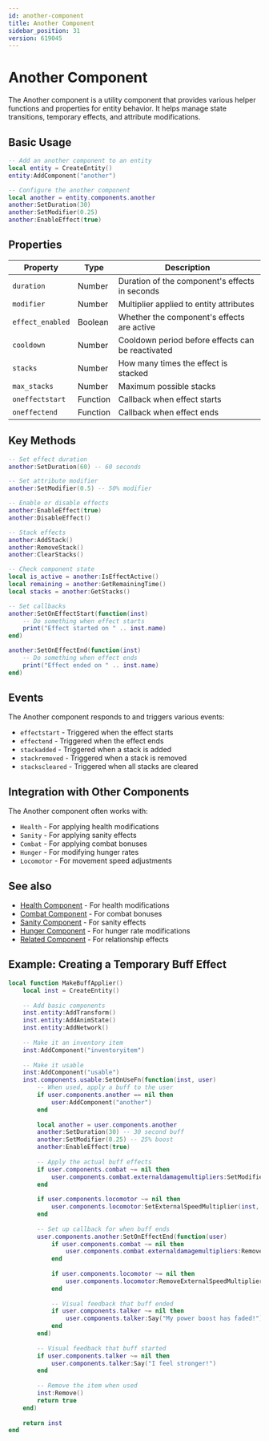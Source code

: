 ```yaml
---
id: another-component
title: Another Component
sidebar_position: 31
version: 619045
---
```


# Another Component

The Another component is a utility component that provides various helper functions and properties for entity behavior. It helps manage state transitions, temporary effects, and attribute modifications.

## Basic Usage

```lua title="basic_usage.lua"
-- Add an another component to an entity
local entity = CreateEntity()
entity:AddComponent("another")

-- Configure the another component
local another = entity.components.another
another:SetDuration(30)
another:SetModifier(0.25)
another:EnableEffect(true)
```

## Properties

| Property | Type | Description |
|----------|------|-------------|
| `duration` | Number | Duration of the component's effects in seconds |
| `modifier` | Number | Multiplier applied to entity attributes |
| `effect_enabled` | Boolean | Whether the component's effects are active |
| `cooldown` | Number | Cooldown period before effects can be reactivated |
| `stacks` | Number | How many times the effect is stacked |
| `max_stacks` | Number | Maximum possible stacks |
| `oneffectstart` | Function | Callback when effect starts |
| `oneffectend` | Function | Callback when effect ends |

## Key Methods

```lua title="key_methods.lua"
-- Set effect duration
another:SetDuration(60) -- 60 seconds

-- Set attribute modifier
another:SetModifier(0.5) -- 50% modifier

-- Enable or disable effects
another:EnableEffect(true)
another:DisableEffect()

-- Stack effects
another:AddStack()
another:RemoveStack()
another:ClearStacks()

-- Check component state
local is_active = another:IsEffectActive()
local remaining = another:GetRemainingTime()
local stacks = another:GetStacks()

-- Set callbacks
another:SetOnEffectStart(function(inst)
    -- Do something when effect starts
    print("Effect started on " .. inst.name)
end)

another:SetOnEffectEnd(function(inst)
    -- Do something when effect ends
    print("Effect ended on " .. inst.name)
end)
```

## Events

The Another component responds to and triggers various events:

- `effectstart` - Triggered when the effect starts
- `effectend` - Triggered when the effect ends
- `stackadded` - Triggered when a stack is added
- `stackremoved` - Triggered when a stack is removed
- `stackscleared` - Triggered when all stacks are cleared

## Integration with Other Components

The Another component often works with:

- `Health` - For applying health modifications
- `Sanity` - For applying sanity effects
- `Combat` - For applying combat bonuses
- `Hunger` - For modifying hunger rates
- `Locomotor` - For movement speed adjustments

## See also

- [Health Component](health.md) - For health modifications
- [Combat Component](combat.md) - For combat bonuses
- [Sanity Component](sanity.md) - For sanity effects
- [Hunger Component](hunger.md) - For hunger rate modifications
- [Related Component](related-component.md) - For relationship effects

## Example: Creating a Temporary Buff Effect

```lua title="buff_example.lua"
local function MakeBuffApplier()
    local inst = CreateEntity()
    
    -- Add basic components
    inst.entity:AddTransform()
    inst.entity:AddAnimState()
    inst.entity:AddNetwork()
    
    -- Make it an inventory item
    inst:AddComponent("inventoryitem")
    
    -- Make it usable
    inst:AddComponent("usable")
    inst.components.usable:SetOnUseFn(function(inst, user)
        -- When used, apply a buff to the user
        if user.components.another == nil then
            user:AddComponent("another")
        end
        
        local another = user.components.another
        another:SetDuration(30) -- 30 second buff
        another:SetModifier(0.25) -- 25% boost
        another:EnableEffect(true)
        
        -- Apply the actual buff effects
        if user.components.combat ~= nil then
            user.components.combat.externaldamagemultipliers:SetModifier(inst, 1.25)
        end
        
        if user.components.locomotor ~= nil then
            user.components.locomotor:SetExternalSpeedMultiplier(inst, "buff", 1.25)
        end
        
        -- Set up callback for when buff ends
        user.components.another:SetOnEffectEnd(function(user)
            if user.components.combat ~= nil then
                user.components.combat.externaldamagemultipliers:RemoveModifier(inst)
            end
            
            if user.components.locomotor ~= nil then
                user.components.locomotor:RemoveExternalSpeedMultiplier(inst, "buff")
            end
            
            -- Visual feedback that buff ended
            if user.components.talker ~= nil then
                user.components.talker:Say("My power boost has faded!")
            end
        end)
        
        -- Visual feedback that buff started
        if user.components.talker ~= nil then
            user.components.talker:Say("I feel stronger!")
        end
        
        -- Remove the item when used
        inst:Remove()
        return true
    end)
    
    return inst
end
``` 